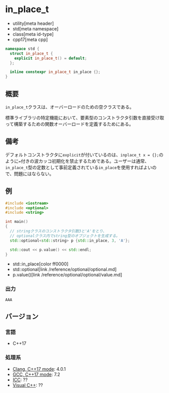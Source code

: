 # in_place_t
* utility[meta header]
* std[meta namespace]
* class[meta id-type]
* cpp17[meta cpp]

```cpp
namespace std {
  struct in_place_t {
    explicit in_place_t() = default;
  };

  inline constexpr in_place_t in_place {};
}
```

## 概要
`in_place_t`クラスは、オーバーロードのための空クラスである。

標準ライブラリの特定機能において、要素型のコンストラクタ引数を直接受け取って構築するための関数オーバーロードを定義するためにある。


## 備考
デフォルトコンストラクタに`explicit`が付いているのは、`inplace_t x = {};`のように`=`付きの波カッコ初期化を禁止するためである。ユーザーは通常、`in_place_t`型の定数として事前定義されている`in_place`を使用すればよいので、問題にはならない。


## 例
```cpp example
#include <iostream>
#include <optional>
#include <string>

int main()
{
  // stringクラスのコンストラクタ引数3と'A'をとり、
  // optionalクラス内でstring型のオブジェクトを生成する。
  std::optional<std::string> p {std::in_place, 3, 'A'};

  std::cout << p.value() << std::endl;
}
```
* std::in_place[color ff0000]
* std::optional[link /reference/optional/optional.md]
* p.value()[link /reference/optional/optional/value.md]

### 出力
```
AAA
```

## バージョン
### 言語
- C++17

### 処理系
- [Clang, C++17 mode](/implementation.md#clang): 4.0.1
- [GCC, C++17 mode](/implementation.md#gcc): 7.2
- [ICC](/implementation.md#icc): ??
- [Visual C++](/implementation.md#visual_cpp): ??
